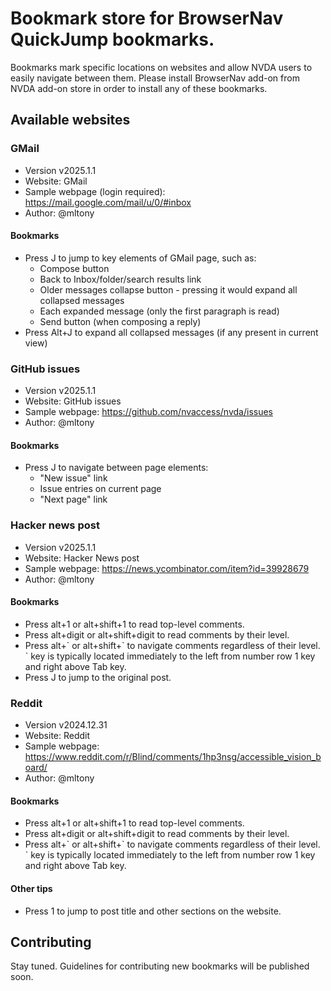 # Bookmark store for BrowserNav QuickJump bookmarks.
Bookmarks mark specific locations on websites and allow NVDA users to easily navigate between them. Please install BrowserNav add-on from NVDA add-on store in order to install any of these bookmarks.

## Available websites

### GMail

* Version v2025.1.1
* Website: GMail
* Sample webpage (login required): https://mail.google.com/mail/u/0/#inbox
* Author: @mltony

#### Bookmarks

* Press J to jump to key elements of GMail page, such as:
    * Compose button
    * Back to Inbox/folder/search results link
    * Older messages collapse button - pressing it would expand all collapsed messages
    * Each expanded message (only the first paragraph is read)
    * Send button (when composing a reply)
* Press Alt+J to expand all collapsed messages (if any present in current view)


### GitHub issues

* Version v2025.1.1
* Website: GitHub issues
* Sample webpage: https://github.com/nvaccess/nvda/issues
* Author: @mltony

#### Bookmarks

* Press J to navigate between page elements:
    * "New issue" link
    * Issue entries on current page
    * "Next page" link



### Hacker news post

* Version v2025.1.1
* Website: Hacker News post
* Sample webpage: https://news.ycombinator.com/item?id=39928679
* Author: @mltony

#### Bookmarks
* Press alt+1 or alt+shift+1 to read top-level comments. 
* Press alt+digit or alt+shift+digit to read comments by their level. 
* Press alt+\` or alt+shift+\` to navigate comments regardless of their level. \` key is typically located immediately to the left from number row 1 key and right above Tab key.
* Press J to jump to the original post.


### Reddit

* Version v2024.12.31
* Website: Reddit
* Sample webpage: https://www.reddit.com/r/Blind/comments/1hp3nsg/accessible_vision_board/
* Author: @mltony

#### Bookmarks

* Press alt+1 or alt+shift+1 to read top-level comments. 
* Press alt+digit or alt+shift+digit to read comments by their level. 
* Press alt+\` or alt+shift+\` to navigate comments regardless of their level. \` key is typically located immediately to the left from number row 1 key and right above Tab key.

#### Other tips

* Press 1 to jump to post title and other sections on the website.



## Contributing

Stay tuned. Guidelines for contributing new bookmarks will be published soon.
